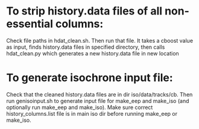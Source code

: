 # To strip history.data files of all non-essential columns:
Check file paths in hdat_clean.sh.
Then run that file. It takes a cboost value as input,
finds history.data files in specified directory,
then calls hdat_clean.py which generates a new history.data file in new location

# To generate isochrone input file:
Check that the cleaned history.data files are in dir iso/data/tracks/cb.
Then run genisoinput.sh to generate input file for make_eep and make_iso
(and optionally run make_eep and make_iso).
Make sure correct history_columns.list file is in main iso dir before
running make_eep or make_iso.
